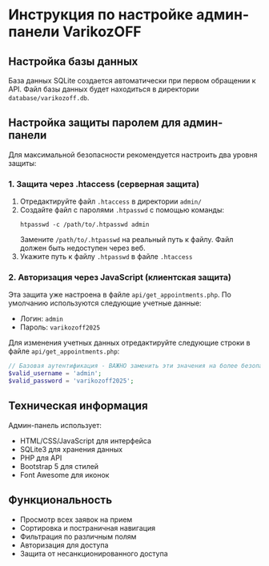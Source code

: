 # Инструкция по настройке админ-панели VarikozOFF

## Настройка базы данных
База данных SQLite создается автоматически при первом обращении к API. 
Файл базы данных будет находиться в директории `database/varikozoff.db`.

## Настройка защиты паролем для админ-панели

Для максимальной безопасности рекомендуется настроить два уровня защиты:

### 1. Защита через .htaccess (серверная защита)

1. Отредактируйте файл `.htaccess` в директории `admin/`
2. Создайте файл с паролями `.htpasswd` с помощью команды:
   ```
   htpasswd -c /path/to/.htpasswd admin
   ```
   Замените `/path/to/.htpasswd` на реальный путь к файлу. Файл должен быть недоступен через веб.
3. Укажите путь к файлу `.htpasswd` в файле `.htaccess`

### 2. Авторизация через JavaScript (клиентская защита)

Эта защита уже настроена в файле `api/get_appointments.php`. 
По умолчанию используются следующие учетные данные:

- Логин: `admin`
- Пароль: `varikozoff2025`

Для изменения учетных данных отредактируйте следующие строки в файле `api/get_appointments.php`:

```php
// Базовая аутентификация - ВАЖНО заменить эти значения на более безопасные
$valid_username = 'admin';
$valid_password = 'varikozoff2025';
```

## Техническая информация

Админ-панель использует:
- HTML/CSS/JavaScript для интерфейса
- SQLite3 для хранения данных
- PHP для API
- Bootstrap 5 для стилей
- Font Awesome для иконок

## Функциональность
- Просмотр всех заявок на прием
- Сортировка и постраничная навигация
- Фильтрация по различным полям
- Авторизация для доступа
- Защита от несанкционированного доступа 